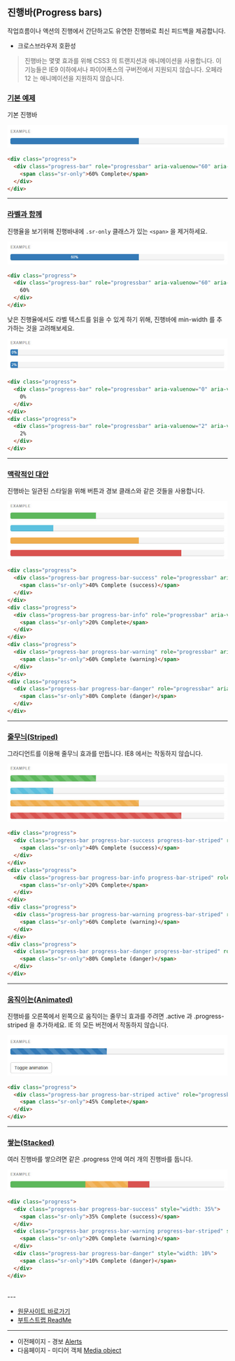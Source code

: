 ## 진행바(Progress bars)

작업흐름이나 액션의 진행에서 간단하고도 유연한 진행바로 최신 피드백을 제공합니다.

* 크로스브라우저 호환성
> 진행바는 몇몇 효과를 위해 CSS3 의 트랜지션과 애니메이션을 사용합니다. 이 기능들은 IE9 이하에서나 파이어폭스의 구버전에서 지원되지 않습니다. 오페라 12 는 애니메이션을 지원하지 않습니다.

### [기본 예제](http://getbootstrap.com/components/#progress-basic)
기본 진행바

![component_progressbar_01](../images/component_progressbar_01.jpg)

```html
<div class="progress">
  <div class="progress-bar" role="progressbar" aria-valuenow="60" aria-valuemin="0" aria-valuemax="100" style="width: 60%;">
    <span class="sr-only">60% Complete</span>
  </div>
</div>
```
---

### [라벨과 함께](http://getbootstrap.com/components/#progress-label)
진행율을 보기위해 진행바내에 `.sr-only` 클래스가 있는 `<span>` 을 제거하세요.

![component_progressbar_02](../images/component_progressbar_02.jpg)

```html
<div class="progress">
  <div class="progress-bar" role="progressbar" aria-valuenow="60" aria-valuemin="0" aria-valuemax="100" style="width: 60%;">
    60%
  </div>
</div>
```

낮은 진행율에서도 라벨 텍스트를 읽을 수 있게 하기 위해, 진행바에 min-width 를 추가하는 것을 고려해보세요.

![component_progressbar_03](../images/component_progressbar_03.jpg)

```html
<div class="progress">
  <div class="progress-bar" role="progressbar" aria-valuenow="0" aria-valuemin="0" aria-valuemax="100" style="min-width: 2em;">
    0%
  </div>
</div>
<div class="progress">
  <div class="progress-bar" role="progressbar" aria-valuenow="2" aria-valuemin="0" aria-valuemax="100" style="min-width: 2em; width: 2%;">
    2%
  </div>
</div>
```
---

### [맥락적인 대안](http://getbootstrap.com/components/#progress-alternatives)
진행바는 일관된 스타일을 위해 버튼과 경보 클래스와 같은 것들을 사용합니다.

![component_progressbar_04](../images/component_progressbar_04.jpg)

```html
<div class="progress">
  <div class="progress-bar progress-bar-success" role="progressbar" aria-valuenow="40" aria-valuemin="0" aria-valuemax="100" style="width: 40%">
    <span class="sr-only">40% Complete (success)</span>
  </div>
</div>
<div class="progress">
  <div class="progress-bar progress-bar-info" role="progressbar" aria-valuenow="20" aria-valuemin="0" aria-valuemax="100" style="width: 20%">
    <span class="sr-only">20% Complete</span>
  </div>
</div>
<div class="progress">
  <div class="progress-bar progress-bar-warning" role="progressbar" aria-valuenow="60" aria-valuemin="0" aria-valuemax="100" style="width: 60%">
    <span class="sr-only">60% Complete (warning)</span>
  </div>
</div>
<div class="progress">
  <div class="progress-bar progress-bar-danger" role="progressbar" aria-valuenow="80" aria-valuemin="0" aria-valuemax="100" style="width: 80%">
    <span class="sr-only">80% Complete (danger)</span>
  </div>
</div>
```
---

### [줄무늬(Striped)](http://getbootstrap.com/components/#progress-striped)
그라디언트를 이용해 줄무늬 효과를 만듭니다. IE8 에서는 작동하지 않습니다.

![component_progressbar_05](../images/component_progressbar_05.jpg)

```html
<div class="progress">
  <div class="progress-bar progress-bar-success progress-bar-striped" role="progressbar" aria-valuenow="40" aria-valuemin="0" aria-valuemax="100" style="width: 40%">
    <span class="sr-only">40% Complete (success)</span>
  </div>
</div>
<div class="progress">
  <div class="progress-bar progress-bar-info progress-bar-striped" role="progressbar" aria-valuenow="20" aria-valuemin="0" aria-valuemax="100" style="width: 20%">
    <span class="sr-only">20% Complete</span>
  </div>
</div>
<div class="progress">
  <div class="progress-bar progress-bar-warning progress-bar-striped" role="progressbar" aria-valuenow="60" aria-valuemin="0" aria-valuemax="100" style="width: 60%">
    <span class="sr-only">60% Complete (warning)</span>
  </div>
</div>
<div class="progress">
  <div class="progress-bar progress-bar-danger progress-bar-striped" role="progressbar" aria-valuenow="80" aria-valuemin="0" aria-valuemax="100" style="width: 80%">
    <span class="sr-only">80% Complete (danger)</span>
  </div>
</div>
```
---

### [움직이는(Animated)](http://getbootstrap.com/components/#progress-animated)
진행바를 오른쪽에서 왼쪽으로 움직이는 줄무늬 효과를 주려면 .active 과 .progress-striped 을 추가하세요. IE 의 모든 버전에서 작동하지 않습니다.

![component_progressbar_06](../images/component_progressbar_06.jpg)

```html
<div class="progress">
  <div class="progress-bar progress-bar-striped active" role="progressbar" aria-valuenow="45" aria-valuemin="0" aria-valuemax="100" style="width: 45%">
    <span class="sr-only">45% Complete</span>
  </div>
</div>
```

---

### [쌓는(Stacked)](http://getbootstrap.com/components/#progress-stacked)
여러 진행바를 쌓으려면 같은 .progress 안에 여러 개의 진행바를 둡니다.

![component_progressbar_07](../images/component_progressbar_07.jpg)

```html
<div class="progress">
  <div class="progress-bar progress-bar-success" style="width: 35%">
    <span class="sr-only">35% Complete (success)</span>
  </div>
  <div class="progress-bar progress-bar-warning progress-bar-striped" style="width: 20%">
    <span class="sr-only">20% Complete (warning)</span>
  </div>
  <div class="progress-bar progress-bar-danger" style="width: 10%">
    <span class="sr-only">10% Complete (danger)</span>
  </div>
</div>
```

<br >
---

* [원문사이트 바로가기](http://getbootstrap.com/components/#progress)
* [부트스트랩 ReadMe](../README.md)

---
* 이전페이지 - 경보 [Alerts](component_15_alerts.md)
* 다음페이지 - 미디어 객체 [Media object](component_17_media_object.md)